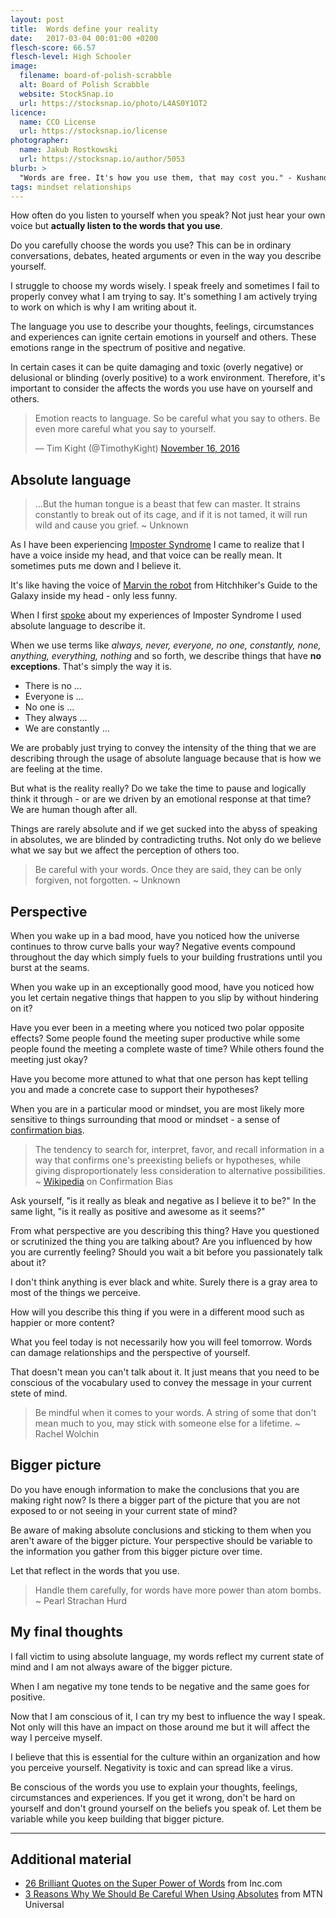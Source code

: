 ```yaml
---
layout: post
title:  Words define your reality
date:   2017-03-04 00:01:00 +0200
flesch-score: 66.57
flesch-level: High Schooler
image:
  filename: board-of-polish-scrabble
  alt: Board of Polish Scrabble
  website: StockSnap.io
  url: https://stocksnap.io/photo/L4AS0Y1OT2
licence:
  name: CCO License
  url: https://stocksnap.io/license
photographer:
  name: Jakub Rostkowski
  url: https://stocksnap.io/author/5053
blurb: >
  "Words are free. It's how you use them, that may cost you." - KushandWizdom
tags: mindset relationships
---
```


How often do you listen to yourself when you speak? Not just hear your own voice
but **actually listen to the words that you use**.

Do you carefully choose the words you use?
This can be in ordinary conversations, debates, heated arguments or even in the
way you describe yourself.

I struggle to choose my words wisely. I speak freely and sometimes I fail to
properly convey what I am trying to say. It's something I am actively trying to
work on which is why I am writing about it.

The language you use to describe your thoughts, feelings, circumstances and
experiences can ignite certain emotions in yourself and others. These emotions
range in the spectrum of positive and negative.

In certain cases it can be quite damaging and toxic (overly negative) or
delusional or blinding (overly positive) to a work environment. Therefore,
it's important to consider the affects the words you use have on yourself and
others.

<blockquote class="twitter-tweet" data-lang="en">
  <p lang="en" dir="ltr">
    Emotion reacts to language. So be careful what you say to others.
    Be even more careful what you say to yourself.
  </p>&mdash; Tim Kight (@TimothyKight)
  <a href="https://twitter.com/TimothyKight/status/798865426176507904">
    November 16, 2016
  </a>
</blockquote>

## Absolute language

> ...But the human tongue is a beast that few can master.
  It strains constantly to break out of its cage, and if it is not tamed,
  it will run wild and cause you grief. ~ Unknown

As I have been experiencing [Imposter Syndrome](/blog/the-imposter-within/)
I came to realize that I have a voice inside my head,​ and that voice can be
really mean.​ It sometimes puts me down and I believe it.​

It's like having the voice of
[Marvin the robot](https://en.wikipedia.org/wiki/Marvin_(character))
from Hitchhiker's Guide to the Galaxy inside my head - ​only less funny.​

When I first [spoke](/blog/rubyfuza-2017-conference/) about my experiences of
Imposter Syndrome I used absolute language to describe it.

When we use terms like *always, never, everyone, no one, constantly, none,
anything, everything, nothing* and
so forth, we describe things that have **no exceptions**. That's simply the way
it is.

* There is no ...
* Everyone is ...
* No one is ...
* They always ...
* We are constantly ...

We are probably just trying to convey the intensity of the thing that we are
describing through the usage of absolute language because that is how we are
feeling at the time.

But what is the reality really? Do we take the time to pause and logically think
it through - or are we driven by an emotional response at that time? We are
human though after all.

Things are rarely absolute and if we get sucked into the abyss of speaking in
absolutes, we are blinded by contradicting truths. Not only do we believe
what we say but we affect the perception of others too.

> Be careful with your words. Once they are said, they can be only
  forgiven, not forgotten. ~ Unknown

## Perspective

When you wake up in a bad mood, have you noticed how the universe continues to
throw curve balls your way? Negative events compound throughout the day which
simply fuels to your building frustrations until you burst at the seams.

When you wake up in an exceptionally good mood, have you noticed how you let
certain negative things that happen to you slip by without hindering on it?

Have you ever been in a meeting where you noticed two polar opposite effects?
Some people found the meeting super productive while some people found the
meeting a complete waste of time? While others found the meeting just okay?

Have you become more attuned to what that one person has kept telling you and
made a concrete case to support their hypotheses?

When you are in a particular mood or mindset, you are most likely more sensitive
to things surrounding that mood or mindset - a sense of
[confirmation bias](https://en.wikipedia.org/wiki/Confirmation_bias).

> The tendency to search for, interpret, favor, and recall information in a
  way that confirms one's preexisting beliefs or hypotheses, while giving
  disproportionately less consideration to alternative possibilities.
  ~ [Wikipedia](https://en.wikipedia.org/wiki/Confirmation_bias) on Confirmation
  Bias

Ask yourself, "is it really as bleak and negative as I believe it to be?" In the
same light, "is it really as positive and awesome as it seems?"

From what perspective are you describing this thing? Have you questioned or
scrutinized the thing you are talking about? Are you influenced by how
you are currently feeling? Should you wait a bit before you passionately talk
about it?

I don't think anything is ever black and white. Surely there is a gray area to
most of the things we perceive.

How will you describe this thing if you were in a different mood such as
happier or more content?

What you feel today is not necessarily how you will feel tomorrow. Words can
damage relationships and the perspective of yourself.

That doesn't mean you can't talk about it. It just means that you need to be
conscious of the vocabulary used to convey the message in your current stete
of mind.

> Be mindful when it comes to your words. A string of some that don't mean much
  to you, may stick with someone else for a lifetime. ~ Rachel Wolchin

## Bigger picture

Do you have enough information to make the conclusions that you are making
right now? Is there a bigger part of the picture that you are not exposed to or
not seeing in your current state of mind?

Be aware of making absolute conclusions and sticking to them when you aren't
aware of the bigger picture. Your perspective should be variable to the
information you gather from this bigger picture over time.

Let that reflect in the words that you use.

> Handle them carefully, for words have more power than atom bombs.
  ~ Pearl Strachan Hurd

## My final thoughts

I fall victim to using absolute language, my words reflect my current state of
mind and I am not always aware of the bigger picture.

When I am negative my tone tends to be negative and the same goes for positive.

Now that I am conscious of it, I can try my best to influence the way I
speak. Not only will this have an impact on those around me but it will affect
the way I perceive myself.

I believe that this is essential for the culture within an organization and how
you perceive yourself. Negativity is toxic and can spread like a virus.

Be conscious of the words you use to explain your thoughts, feelings,
circumstances and experiences. If you get it wrong, don't be hard on yourself
and don't ground yourself on the beliefs you speak of. Let them be variable
while you keep building that bigger picture.

---

## Additional material

* [26 Brilliant Quotes on the Super Power of Words](http://www.inc.com/peter-economy/26-brilliant-quotes-on-the-super-power-of-words.html)
  from Inc.com
* [3 Reasons Why We Should Be Careful When Using Absolutes](http://www.mtnuniversal.com/blogs/3-reasons-why-we-should-be-careful-when-using-absolutes)
  from MTN Universal

<script async src="//platform.twitter.com/widgets.js" charset="utf-8"></script>
